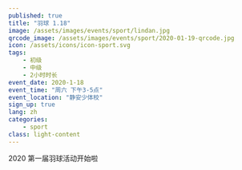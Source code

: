 ```yaml
---
published: true
title: "羽球 1.18"
image: /assets/images/events/sport/lindan.jpg
qrcode_image: /assets/images/events/sport/2020-01-19-qrcode.jpg
icon: /assets/icons/icon-sport.svg
tags: 
    - 初级
    - 中级
    - 2小时时长
event_date: 2020-1-18
event_time: "周六 下午3-5点"
event_location: "静安少体校"
sign_up: true
lang: zh
categories:
    - sport
class: light-content
---
```


2020 第一届羽球活动开始啦
